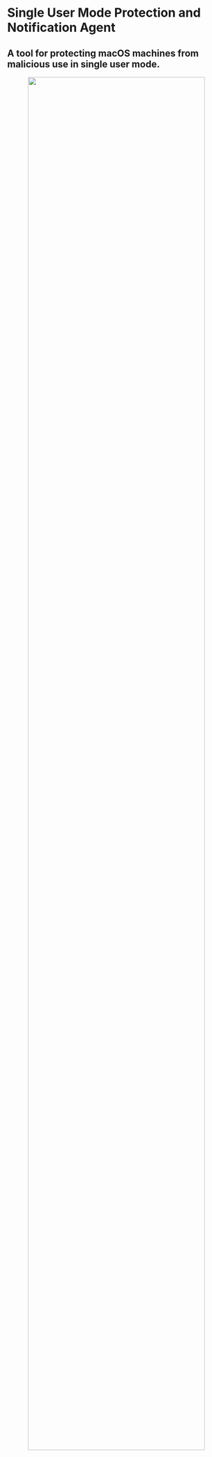 # Single User Mode Protection and Notification Agent
## A tool for protecting macOS machines from malicious use in single user mode.

<p align="center">
<img src="https://cloud.githubusercontent.com/assets/4307137/10105283/251b6868-63ae-11e5-9918-b789d9d682ec.png" width="90%"></img>
</p>
